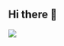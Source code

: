 ## Hi there 👋

<a href="https://3uxeca.vercel.app/" target="_blank">
<img src="https://img.shields.io/badge/WEB SITE-E3DAFB?style=plastic&logo=Vercel&logoColor=000000"/></a>

<!--
**3uxeca/3uxeca** is a ✨ _special_ ✨ repository because its `README.md` (this file) appears on your GitHub profile.

Here are some ideas to get you started:

- 🔭 I’m currently working on ...
- 🌱 I’m currently learning ...
- 👯 I’m looking to collaborate on ...
- 🤔 I’m looking for help with ...
- 💬 Ask me about ...
- 📫 How to reach me: ...
- 😄 Pronouns: ...
- ⚡ Fun fact: ...
-->
